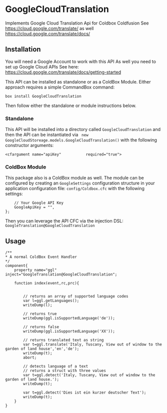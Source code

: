 # GoogleCloudTranslation
Implements Google Cloud Translation Api for Coldbox Coldfusion
See https://cloud.google.com/translate/
as well https://cloud.google.com/translate/docs/

## Installation 
You will need a Google Account to work with this API
As well you need to set up Google Cloud APIs
See here: https://cloud.google.com/translate/docs/getting-started


This API can be installed as standalone or as a ColdBox Module.  Either approach requires a simple CommandBox command:

```
box install GoogleCloudTranslation
```

Then follow either the standalone or module instructions below.

### Standalone

This API will be installed into a directory called `GoogleCloudTranslation` and then the API can be instantiated via ` new GoogleCloudStoreage.models.GoogleCloudTranslation()` with the following constructor arguments:

```
<cfargument name="apiKey" 			required="true">
```

### ColdBox Module

This package also is a ColdBox module as well.  The module can be configured by creating an `GoogleSettings` configuration structure in your application configuration file: `config/Coldbox.cfc` with the following settings:

```
	// Your Google API Key
	GoogleApiKey = "",
};
```

Then you can leverage the API CFC via the injection DSL: `GoogleTranslation@GoogleCloudTranslation`

## Usage
```
/**
* A normal ColdBox Event Handler
*/
component{
	property name="ggl" inject="GoogleTranslation@GoogleCloudTranslation";
	
	function index(event,rc,prc){

		
		// returns an array of supported language codes
		var l=ggl.getLanguages();
		writeDump(l);
		
		// returns true
		writeDump(ggl.isSupportedLanguage('de'));
		
		// returns false
		writeDump(ggl.isSupportedLanguage('XX'));

		// returns translated text as string
		var t=ggl.translate('Italy, Tuscany, View out of window to the garden of land house','en','de');
		writeDump(t);
		abort;
		
		// detects language of a text
		// returns a struct with three values
		var t=ggl.detect('Italy, Tuscany, View out of window to the garden of land house.');
		writeDump(t);

		var t=ggl.detect('Dies ist ein kurzer deutscher Text');
		writeDump(t);		
	}
}
```